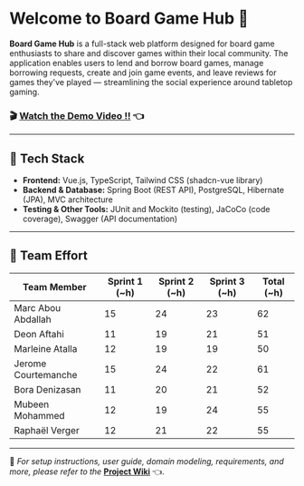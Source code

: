 # Welcome to Board Game Hub 🎲

**Board Game Hub** is a full-stack web platform designed for board game enthusiasts to share and discover games within their local community. The application enables users to lend and borrow board games, manage borrowing requests, create and join game events, and leave reviews for games they've played — streamlining the social experience around tabletop gaming.

### 🎬 **[Watch the Demo Video !!](https://youtu.be/e_8VzxI1lhE)** 👈

---
  
## 🧰 Tech Stack

- **Frontend:** Vue.js, TypeScript, Tailwind CSS (shadcn-vue library)
- **Backend & Database:** Spring Boot (REST API), PostgreSQL, Hibernate (JPA), MVC architecture
- **Testing & Other Tools:** JUnit and Mockito (testing), JaCoCo (code coverage), Swagger (API documentation)

---

## 🤝 Team Effort 

|Team Member|Sprint 1 (~h)|Sprint 2 (~h)|Sprint 3 (~h)| Total (~h)
| --- | --- | --- | --- | --- |
|Marc Abou Abdallah|15|24|23|62|
|Deon Aftahi|11|19|21|51|
|Marleine Atalla|12|19|19|50|
|Jerome Courtemanche|15|24|22|61|
|Bora Denizasan|11|20|21|52|
|Mubeen Mohammed|12|19|24|55|
|Raphaël Verger|12|21|22|55|

---

📖 _For setup instructions, user guide, domain modeling, requirements, and more, please refer to the_ [**Project Wiki**](https://github.com/MarcAbouAbdallah/BoardGameHub/wiki) 👈.